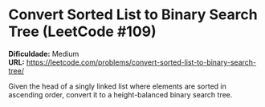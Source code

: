 # Convert Sorted List to Binary Search Tree (LeetCode #109)

**Dificuldade:** Medium  
**URL:** https://leetcode.com/problems/convert-sorted-list-to-binary-search-tree/

Given the head of a singly linked list where elements are sorted in ascending order, convert it to a height-balanced binary search tree.
